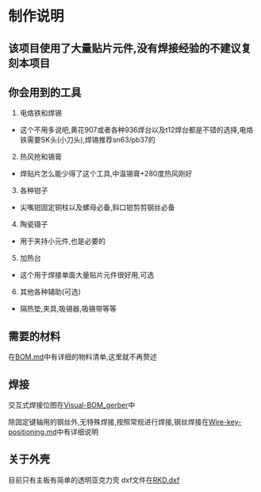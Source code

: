 # 制作说明

## 该项目使用了大量贴片元件,没有焊接经验的不建议复刻本项目

## 你会用到的工具

1. 电烙铁和焊锡
 - 这个不用多说吧,黄花907或者各种936焊台以及t12焊台都是不错的选择,电烙铁需要SK头(小刀头),焊锡推荐sn63/pb37的
2. 热风抢和锡膏
 - 焊贴片怎么能少得了这个工具,中温锡膏+280度热风刚好
3. 各种钳子
 - 尖嘴钳固定铜柱以及螺母必备,斜口钳剪剪钢丝必备
4. 陶瓷镊子
 - 用于夹持小元件,也是必要的
5. 加热台
 - 这个用于焊接单面大量贴片元件很好用,可选
6. 其他各种辅助(可选)
 - 隔热垫,夹具,吸锡器,吸锡带等等

## 需要的材料

在[BOM.md](BOM.md)中有详细的物料清单,这里就不再赘述

## 焊接

交互式焊接位图在[Visual-BOM_gerber](Visual-BOM_gerber)中

除固定键轴用的钢丝外,无特殊焊接,按照常规进行焊接,钢丝焊接在[Wire-key-positioning.md](Wire-key-positioning.md)中有详细说明

## 关于外壳

目前只有主板有简单的透明亚克力壳
dxf文件在[RKD.dxf](RKD.dxf)
